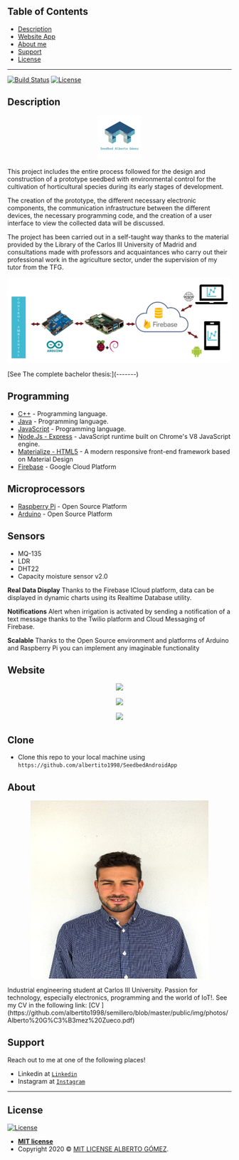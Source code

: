 ## Table of Contents


- [Description](#description)
- [Website App](#website)
- [About me](#about)
- [Support](#support)
- [License](#license)


---

[![Build Status](http://img.shields.io/travis/badges/badgerbadgerbadger.svg?style=flat-square)](https://travis-ci.org/badges/badgerbadgerbadger)  [![License](http://img.shields.io/:license-mit-blue.svg?style=flat-square)](http://badges.mit-license.org) 
## Description
<p align="center">
 <img src="photos/brandlogo.jpeg" width="100" height="100" >
</p>

This project includes the entire process followed for the design and construction of a prototype seedbed with environmental control for the cultivation of horticultural species during its early stages of development.

The creation of the prototype, the different necessary electronic components, the communication infrastructure between the different devices, the necessary programming code, and the creation of a user interface to view the collected data will be discussed.

The project has been carried out in a self-taught way thanks to the material provided by the Library of the Carlos III University of Madrid and consultations made with professors and acquaintances who carry out their professional work in the agriculture sector, under the supervision of my tutor from the TFG.

<p align="center">
 <img src="photos/description.jpg" >
</p>
 [See The complete bachelor thesis:](-------)

## Programming
 * [C++](https://isocpp.org/) - Programming language.
 * [Java](https://www.java.com/es/download/) - Programming language.
 * [JavaScript](https://www.javascript.com/) - Programming language.
  * [Node.Js - Express](https://nodejs.org/es/) - JavaScript runtime built on Chrome's V8 JavaScript engine.
 * [Materialize - HTML5](https://materializecss.com/) - A modern responsive front-end framework based on Material Design
 * [Firebase](https://firebase.google.com/?hl=es-419) - Google Cloud Platform

## Microprocessors
 * [Raspberry Pi](https://www.raspberrypi.org/) - Open Source Platform
* [Arduino](https://www.arduino.cc/) - Open Source Platform



## Sensors
- MQ-135
- LDR
- DHT22
- Capacity moisture sensor v2.0

**Real Data Display**
Thanks to the Firebase ICloud platform, data can be displayed in dynamic charts using its Realtime Database utility.

**Notifications**
Alert when irrigation is activated by sending a notification of a text message thanks to the Twilio platform and Cloud Messaging of Firebase.

**Scalable**
Thanks to the Open Source environment and platforms of Arduino and Raspberry Pi you can implement any imaginable functionality

## Website
<p align="center">
 <img src="public/img/photos/web1.jpg">
</p>
<p align="center">
 <img src="public/img/photos/web2.jpg">
</p>
<p align="center">
<img src="public/img/photos/web3.jpg">
</p>


## Clone

- Clone this repo to your local machine using `https://github.com/albertito1998/SeedbedAndroidApp`

## About 

<p align="center">
 <img src="photos/Imagen_CV.jpeg" width="400" height="400">
</p>
Industrial engineering student at Carlos III University. Passion for technology, especially electronics, programming and the world of IoT!. See my CV in the following link: [CV ](https://github.com/albertito1998/semillero/blob/master/public/img/photos/Alberto%20G%C3%B3mez%20Zueco.pdf)

## Support

Reach out to me at one of the following places!

- Linkedin at <a href="https://www.linkedin.com/in/alberto-gomez-zueco-995538179/" target="_blank">`Linkedin`</a>
- Instagram at <a href="https://www.instagram.com/alber_gz/" target="_blank">`Instagram`</a>

---

## License

[![License](http://img.shields.io/:license-mit-blue.svg?style=flat-square)](http://badges.mit-license.org)

- **[MIT license](http://opensource.org/licenses/mit-license.php)**
- Copyright 2020 © <a href="/LICENSE" target="_blank">MIT LICENSE ALBERTO GÓMEZ</a>.
